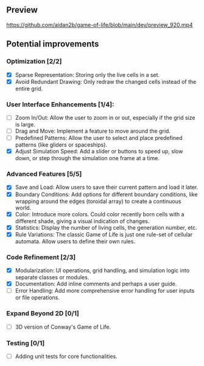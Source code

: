 ## Preview

https://github.com/aidan2b/game-of-life/blob/main/dev/preview_920.mp4

## Potential improvements

### Optimization \[2/2\]

-   [x] Sparse Representation: Storing only the live cells in a set.
-   [x] Avoid Redundant Drawing: Only redraw the changed cells instead
    of the entire grid.

### User Interface Enhancements \[1/4\]:

-   [ ] Zoom In/Out: Allow the user to zoom in or out, especially if the
    grid size is large.
-   [ ] Drag and Move: Implement a feature to move around the grid.
-   [ ] Predefined Patterns: Allow the user to select and place
    predefined patterns (like gliders or spaceships).
-   [x] Adjust Simulation Speed: Add a slider or buttons to speed up,
    slow down, or step through the simulation one frame at a time.

### Advanced Features \[5/5\]

-   [x] Save and Load: Allow users to save their current pattern and
    load it later.
-   [x] Boundary Conditions: Add options for different boundary
    conditions, like wrapping around the edges (toroidal array) to
    create a continuous world.
-   [x] Color: Introduce more colors. Could color recently born cells
    with a different shade, giving a visual indication of changes.
-   [x] Statistics: Display the number of living cells, the generation
    number, etc.
-   [X] Rule Variations: The classic Game of Life is just one rule-set
    of cellular automata. Allow users to define their own rules.

### Code Refinement \[2/3\]

-   [X] Modularization: UI operations, grid handling, and simulation
    logic into separate classes or modules.
-   [X] Documentation: Add inline comments and perhaps a user guide.
-   [ ] Error Handling: Add more comprehensive error handling for user
    inputs or file operations.

### Expand Beyond 2D \[0/1\]

-   [ ] 3D version of Conway\'s Game of Life.

### Testing \[0/1\]

-   [ ] Adding unit tests for core functionalities.

